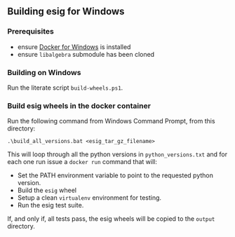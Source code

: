## Building esig for Windows

### Prerequisites

- ensure [Docker for Windows](https://www.docker.com/docker-windows) is installed
- ensure `libalgebra` submodule has been cloned

### Building on Windows

Run the literate script `build-wheels.ps1`.

### Build esig wheels in the docker container

Run the following command from Windows Command Prompt, from this directory:

```
.\build_all_versions.bat <esig_tar_gz_filename>
```
This will loop through all the python versions in ```python_versions.txt``` and for each one run issue a ```docker run``` command that will:
* Set the PATH environment variable to point to the requested python version.
* Build the ```esig``` wheel
* Setup a clean ```virtualenv``` environment for testing.
* Run the esig test suite.

If, and only if, all tests pass, the esig wheels will be copied to the ```output``` directory.
